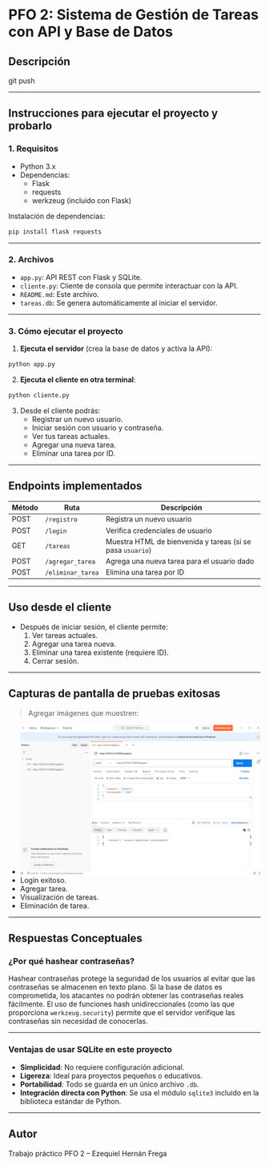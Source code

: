 # PFO 2: Sistema de Gestión de Tareas con API y Base de Datos

## Descripción

git push

---

## Instrucciones para ejecutar el proyecto y probarlo

### 1. Requisitos

- Python 3.x
- Dependencias:
  - Flask
  - requests
  - werkzeug (incluido con Flask)

Instalación de dependencias:

```bash
pip install flask requests
```

---

### 2. Archivos

- `app.py`: API REST con Flask y SQLite.
- `cliente.py`: Cliente de consola que permite interactuar con la API.
- `README.md`: Este archivo.
- `tareas.db`: Se genera automáticamente al iniciar el servidor.

---

### 3. Cómo ejecutar el proyecto

1. **Ejecuta el servidor** (crea la base de datos y activa la API):

```bash
python app.py
```

2. **Ejecuta el cliente en otra terminal**:

```bash
python cliente.py
```

3. Desde el cliente podrás:
   - Registrar un nuevo usuario.
   - Iniciar sesión con usuario y contraseña.
   - Ver tus tareas actuales.
   - Agregar una nueva tarea.
   - Eliminar una tarea por ID.

---

## Endpoints implementados

| Método | Ruta             | Descripción                                   |
|--------|------------------|-----------------------------------------------|
| POST   | `/registro`      | Registra un nuevo usuario                     |
| POST   | `/login`         | Verifica credenciales de usuario              |
| GET    | `/tareas`        | Muestra HTML de bienvenida y tareas (si se pasa `usuario`) |
| POST   | `/agregar_tarea` | Agrega una nueva tarea para el usuario dado   |
| POST   | `/eliminar_tarea`| Elimina una tarea por ID                      |

---

## Uso desde el cliente

- Después de iniciar sesión, el cliente permite:
  1. Ver tareas actuales.
  2. Agregar una tarea nueva.
  3. Eliminar una tarea existente (requiere ID).
  4. Cerrar sesión.

---

## Capturas de pantalla de pruebas exitosas

> Agregar imágenes que muestren:

- ![Registro correcto de usuario](capturas/PostmanRegistroUsuario.jpg)
- Login exitoso.
- Agregar tarea.
- Visualización de tareas.
- Eliminación de tarea.

---

## Respuestas Conceptuales

### ¿Por qué hashear contraseñas?

Hashear contraseñas protege la seguridad de los usuarios al evitar que las contraseñas se almacenen en texto plano. Si la base de datos es comprometida, los atacantes no podrán obtener las contraseñas reales fácilmente. El uso de funciones hash unidireccionales (como las que proporciona `werkzeug.security`) permite que el servidor verifique las contraseñas sin necesidad de conocerlas.

---

### Ventajas de usar SQLite en este proyecto

- **Simplicidad**: No requiere configuración adicional.
- **Ligereza**: Ideal para proyectos pequeños o educativos.
- **Portabilidad**: Todo se guarda en un único archivo `.db`.
- **Integración directa con Python**: Se usa el módulo `sqlite3` incluido en la biblioteca estándar de Python.

---


## Autor

Trabajo práctico PFO 2 – Ezequiel Hernán Frega
